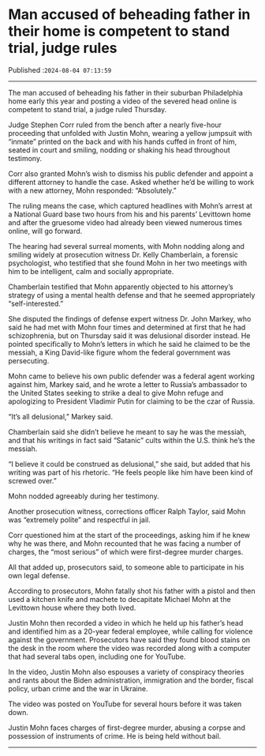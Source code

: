 # Man accused of beheading father in their home is competent to stand trial, judge rules

Published :`2024-08-04 07:13:59`

---

The man accused of beheading his father in their suburban Philadelphia home early this year and posting a video of the severed head online is competent to stand trial, a judge ruled Thursday.

Judge Stephen Corr ruled from the bench after a nearly five-hour proceeding that unfolded with Justin Mohn, wearing a yellow jumpsuit with “inmate” printed on the back and with his hands cuffed in front of him, seated in court and smiling, nodding or shaking his head throughout testimony.

Corr also granted Mohn’s wish to dismiss his public defender and appoint a different attorney to handle the case. Asked whether he’d be willing to work with a new attorney, Mohn responded: “Absolutely.”

The ruling means the case, which captured headlines with Mohn’s arrest at a National Guard base two hours from his and his parents’ Levittown home and after the gruesome video had already been viewed numerous times online, will go forward.

The hearing had several surreal moments, with Mohn nodding along and smiling widely at prosecution witness Dr. Kelly Chamberlain, a forensic psychologist, who testified that she found Mohn in her two meetings with him to be intelligent, calm and socially appropriate.

Chamberlain testified that Mohn apparently objected to his attorney’s strategy of using a mental health defense and that he seemed appropriately “self-interested.”

She disputed the findings of defense expert witness Dr. John Markey, who said he had met with Mohn four times and determined at first that he had schizophrenia, but on Thursday said it was delusional disorder instead. He pointed specifically to Mohn’s letters in which he said he claimed to be the messiah, a King David-like figure whom the federal government was persecuting.

Mohn came to believe his own public defender was a federal agent working against him, Markey said, and he wrote a letter to Russia’s ambassador to the United States seeking to strike a deal to give Mohn refuge and apologizing to President Vladimir Putin for claiming to be the czar of Russia.

“It’s all delusional,” Markey said.

Chamberlain said she didn’t believe he meant to say he was the messiah, and that his writings in fact said “Satanic” cults within the U.S. think he’s the messiah.

“I believe it could be construed as delusional,” she said, but added that his writing was part of his rhetoric. “He feels people like him have been kind of screwed over.”

Mohn nodded agreeably during her testimony.

Another prosecution witness, corrections officer Ralph Taylor, said Mohn was “extremely polite” and respectful in jail.

Corr questioned him at the start of the proceedings, asking him if he knew why he was there, and Mohn recounted that he was facing a number of charges, the “most serious” of which were first-degree murder charges.

All that added up, prosecutors said, to someone able to participate in his own legal defense.

According to prosecutors, Mohn fatally shot his father with a pistol and then used a kitchen knife and machete to decapitate Michael Mohn at the Levittown house where they both lived.

Justin Mohn then recorded a video in which he held up his father’s head and identified him as a 20-year federal employee, while calling for violence against the government. Prosecutors have said they found blood stains on the desk in the room where the video was recorded along with a computer that had several tabs open, including one for YouTube.

In the video, Justin Mohn also espouses a variety of conspiracy theories and rants about the Biden administration, immigration and the border, fiscal policy, urban crime and the war in Ukraine.

The video was posted on YouTube for several hours before it was taken down.

Justin Mohn faces charges of first-degree murder, abusing a corpse and possession of instruments of crime. He is being held without bail.

---

